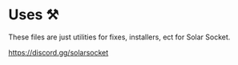 # Uses ⚒️

These files are just utilities for fixes, installers, ect for Solar Socket.

https://discord.gg/solarsocket
